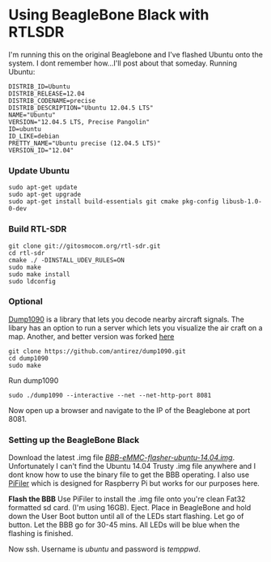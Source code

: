 # Using BeagleBone Black with RTLSDR

I'm running this on the original Beaglebone and I've flashed Ubuntu onto the system.  I dont remember how...I'll post about that someday.
Running Ubuntu:

```
DISTRIB_ID=Ubuntu
DISTRIB_RELEASE=12.04
DISTRIB_CODENAME=precise
DISTRIB_DESCRIPTION="Ubuntu 12.04.5 LTS"
NAME="Ubuntu"
VERSION="12.04.5 LTS, Precise Pangolin"
ID=ubuntu
ID_LIKE=debian
PRETTY_NAME="Ubuntu precise (12.04.5 LTS)"
VERSION_ID="12.04"
```

### Update Ubuntu

```shell
sudo apt-get update
sudo apt-get upgrade
sudo apt-get install build-essentials git cmake pkg-config libusb-1.0-0-dev
```

### Build RTL-SDR 

```shell
git clone git://gitosmocom.org/rtl-sdr.git
cd rtl-sdr 
cmake ./ -DINSTALL_UDEV_RULES=ON
sudo make
sudo make install
sudo ldconfig
```

### Optional

[Dump1090](https://github.com/antirez/dump1090) is a library that lets you decode nearby aircraft signals.  The libary has an option to run a server which lets you visualize the air craft on a map.  Another, and better version was forked [here](https://github.com/MalcolmRobb/dump1090)

```shell
git clone https://github.com/antirez/dump1090.git
cd dump1090
sudo make
```

Run dump1090

```shell
sudo ./dump1090 --interactive --net --net-http-port 8081
```

Now open up a browser and navigate to the IP of the Beaglebone at port 8081.

### Setting up the BeagleBone Black

Download the latest .img file [*BBB-eMMC-flasher-ubuntu-14.04.img*](https://rcn-ee.com/rootfs/2015-07-08/flasher/BBB-eMMC-flasher-ubuntu-14.04.2-console-armhf-2015-07-08-2gb.img.xz).  Unfortunately I can't find the Ubuntu 14.04 Trusty .img file anywhere and I dont know how to use the binary file to get the BBB operating.  I also use [PiFiler](http://ivanx.com/raspberrypi/) which is designed for Raspberry Pi but works for our purposes here.

**Flash the BBB**
Use PiFiler to install the .img file onto you're clean Fat32 formatted sd card.  (I'm using 16GB).  Eject.  Place in BeagleBone and hold down the User Boot button until all of the LEDs start flashing.  Let go of button.  Let the BBB go for 30-45 mins.  All LEDs will be blue when the flashing is finished.  

Now ssh.  Username is *ubuntu* and password is *temppwd*.
